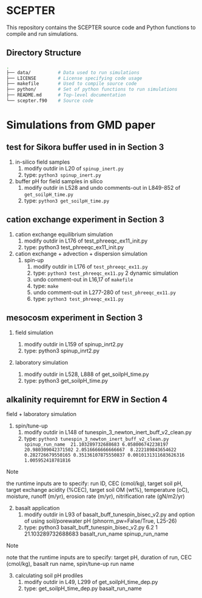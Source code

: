 # SCEPTER

This repository contains the SCEPTER source code and Python functions to compile and run simulations.

## Directory Structure

```sh
.
├── data/          # Data used to run simulations
├── LICENSE        # License specifying code usage
├── makefile       # Used to compile source code
├── python/        # Set of python functions to run simulations
├── README.md      # Top-level documentation
└── scepter.f90    # Source code
```


# Simulations from GMD paper

## test for Sikora buffer used in in Section 3
1. in-silico field samples 
    1. modify outdir in L20 of `spinup_inert.py` 
    2. type: `python3 spinup_inert.py`
2. buffer pH for field samples in silico
    1. modify outdir in L528 and 
        undo comments-out in L849-852 of `get_soilpH_time.py`
    2. type: `python3 get_soilpH_time.py`


## cation exchange experiment in Section 3 
1. cation exchange equilibrium simulation
    1. modify outdir in L176 of test_phreeqc_ex11_init.py
    2. type: python3 test_phreeqc_ex11_init.py
2. cation exchange + advection + dispersion simulation
	1. spin-up
		1. modify outdir in L176 of `test_phreeqc_ex11.py`
		2. type: `python3 test_phreeqc_ex11.py`
	2 dynamic simulation 
		1. undo comment-out in L16,17 of `makefile`
		2. type: `make` 
		3. undo comment-out in L277-280 of `test_phreeqc_ex11.py`
		4. type: `python3 test_phreeqc_ex11.py`
	
## mesocosm experiment in Section 3 
1. field simulation
    1. modify outdir in L159 of spinup_inrt2.py 
    2. type: python3 spinup_inrt2.py

2. laboratory simulation
    1. modify outdir in L528, L888 of get_soilpH_time.py 
    2. type: python3 get_soilpH_time.py
    
## alkalinity requiremnt for ERW in Section 4 
field + laboratory simulation
1. spin/tune-up 
    1. modify outdir in L148 of tunespin_3_newton_inert_buff_v2_clean.py 
    2. type: `python3 tunespin_3_newton_inert_buff_v2_clean.py spinup_run_name 
        21.103289732688683 6.058006742238197 20.980309042371502 2.0516666666666667 
        8.222189843654622 0.282726679550165 0.35136107875550837 0.0010131311683626316 
        1.005952418781816`

> [!NOTE]  
> the runtime inputs are to specify: run ID, CEC (cmol/kg), target soil pH, 
        target exchange acidity (%CEC), target soil OM (wt%), temperature (oC),
        moisture, runoff (m/yr), erosion rate (m/yr), nitrification rate (gN/m2/yr)

2. basalt application 
    1. modify outdir in L93 of basalt_buff_tunespin_bisec_v2.py and
        option of using soil/porewater pH (phnorm_pw=False/True, L25-26)
    2. type: python3 basalt_buff_tunespin_bisec_v2.py 6.2 1 21.103289732688683 
        basalt_run_name spinup_run_name

> [!NOTE]  
> note that the runtime inputs are to specify: 
        target pH, duration of run, CEC (cmol/kg), basalt run name, spin/tune-up run name

3. calculating soil pH prodiles
    1. modify outdir in L49, L299 of get_soilpH_time_dep.py
    2. type: get_soilpH_time_dep.py basalt_run_name
